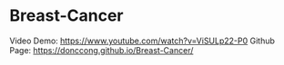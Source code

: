 # Breast-Cancer
 
Video Demo: https://www.youtube.com/watch?v=ViSULp22-P0
Github Page: https://donccong.github.io/Breast-Cancer/
